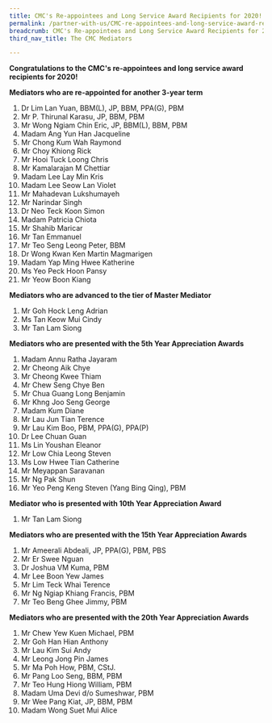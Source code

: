 ```yaml
---
title: CMC's Re-appointees and Long Service Award Recipients for 2020!
permalink: /partner-with-us/CMC-re-appointees-and-long-service-award-recipients-for-2020/
breadcrumb: CMC's Re-appointees and Long Service Award Recipients for 2020!
third_nav_title: The CMC Mediators

---
```



**Congratulations to the CMC's re-appointees and long service award recipients for 2020!**<br>	

**Mediators who are re-appointed for another 3-year term**<br>	 
1.	Dr Lim Lan Yuan, BBM(L), JP, BBM, PPA(G), PBM<br>		
2.	Mr P. Thirunal Karasu, JP, BBM, PBM<br>			
3.	Mr Wong Ngiam Chin Eric, JP, BBM(L), BBM, PBM<br>		
4.	Madam Ang Yun Han Jacqueline<br>				
5.	Mr Chong Kum Wah Raymond<br>				
6.	Mr Choy Khiong Rick<br>					
7.	Mr Hooi Tuck Loong Chris<br>					
8.	Mr Kamalarajan M Chettiar<br>					
9.	Madam Lee Lay Min Kris<br>					
10.	Madam Lee Seow Lan Violet<br>				
11.	Mr Mahadevan Lukshumayeh<br>				
12.	Mr Narindar Singh<br>						
13.	Dr Neo Teck Koon Simon<br>					
14.	Madam Patricia Chiota<br>					
15.	Mr Shahib Maricar<br>						
16.	Mr Tan Emmanuel<br>						
17.	Mr Teo Seng Leong Peter, BBM<br>				
18.	Dr Wong Kwan Ken Martin Magmarigen<br>			
19.	Madam Yap Ming Hwee Katherine<br>				
20.	Ms Yeo Peck Hoon Pansy<br>					
21.	Mr Yeow Boon Kiang<br>					

**Mediators who are advanced to the tier of Master Mediator**<br>	 
1.	Mr Goh Hock Leng Adrian<br>
2.	Ms Tan Keow Mui Cindy<br>
3.	Mr Tan Lam Siong<br>

**Mediators who are presented with the 5th Year Appreciation Awards**<br>	
1.	Madam Annu Ratha Jayaram<br>				
2.	Mr Cheong Aik Chye<br>					
3.	Mr Cheong Kwee Thiam<br>					
4.	Mr Chew Seng Chye Ben<br>					
5.	Mr Chua Guang Long Benjamin<br>				
6.	Mr Khng Joo Seng George<br>					
7.	Madam Kum Diane<br>						
8.	Mr Lau Jun Tian Terence<br>					
9.	Mr Lau Kim Boo, PBM, PPA(G), PPA(P)<br>			
10.	Dr Lee Chuan Guan<br>						
11.	Ms Lin Youshan Eleanor<br>					
12.	Mr Low Chia Leong Steven<br>					
13.	Ms Low Hwee Tian Catherine<br>				
14.	Mr Meyappan Saravanan<br>					
15.	Mr Ng Pak Shun<br>						
16.	Mr Yeo Peng Keng Steven (Yang Bing Qing), PBM<br>		

**Mediator who is presented with 10th Year Appreciation Award**<br>	
1.	Mr Tan Lam Siong<br>						

**Mediators who are presented with the 15th Year Appreciation Awards**<br>	
1.	Mr Ameerali Abdeali, JP, PPA(G), PBM, PBS<br>			
2.	Mr Er Swee Nguan<br>						
3.	Dr Joshua VM Kuma, PBM<br>					
4.	Mr Lee Boon Yew James<br>					
5.	Mr Lim Teck Whai Terence<br>					
6.	Mr Ng Ngiap Khiang Francis, PBM<br>				
7.	Mr Teo Beng Ghee Jimmy, PBM<br>				

**Mediators who are presented with the 20th Year Appreciation Awards**<br>	
1.	Mr Chew Yew Kuen Michael, PBM<br>				
2.	Mr Goh Han Hian Anthony<br>					
3.	Mr Lau Kim Sui Andy<br>					
4.	Mr Leong Jong Pin James<br>					
5.	Mr Ma Poh How, PBM, CStJ.<br>					
6.	Mr Pang Loo Seng, BBM, PBM<br>				
7.	Mr Teo Hung Hiong William, PBM<br>				
8.	Madam Uma Devi d/o Sumeshwar, PBM<br>			
9.	Mr Wee Pang Kiat, JP, BBM, PBM<br>				
10.	Madam Wong Suet Mui Alice<br>
